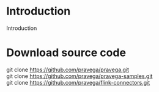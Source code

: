 # Introduction
Introduction

# Download source code
git clone https://github.com/pravega/pravega.git  
git clone https://github.com/pravega/pravega-samples.git  
git clone https://github.com/pravega/flink-connectors.git  

